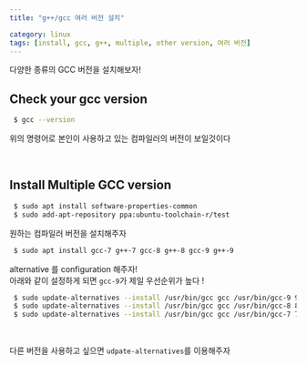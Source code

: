 ```yaml
---
title: "g++/gcc 여러 버전 설치"

category: linux
tags: [install, gcc, g++, multiple, other version, 여러 버전]
---
```


다양한 종류의 GCC 버전을 설치해보자! <br/>

## Check your gcc version

~~~bash
 $ gcc --version
~~~

위의 명령어로 본인이 사용하고 있는 컴파일러의 버전이 보일것이다 <br/>

<br/>

## Install Multiple GCC version

~~~bash
 $ sudo apt install software-properties-common
 $ sudo add-apt-repository ppa:ubuntu-toolchain-r/test
~~~

원하는 컴파일러 버전을 설치해주자 <br/>

~~~bash
 $ sudo apt install gcc-7 g++-7 gcc-8 g++-8 gcc-9 g++-9
~~~

alternative 를 configuration 해주자! <br/>
아래와 같이 설정하게 되면 `gcc-9`가 제일 우선순위가 높다 ! <br/>

~~~bash
 $ sudo update-alternatives --install /usr/bin/gcc gcc /usr/bin/gcc-9 90 --slave /usr/bin/g++ g++ /usr/bin/g++-9 --slave /usr/bin/gcov gcov /usr/bin/gcov-9
 $ sudo update-alternatives --install /usr/bin/gcc gcc /usr/bin/gcc-8 80 --slave /usr/bin/g++ g++ /usr/bin/g++-8 --slave /usr/bin/gcov gcov /usr/bin/gcov-8
 $ sudo update-alternatives --install /usr/bin/gcc gcc /usr/bin/gcc-7 70 --slave /usr/bin/g++ g++ /usr/bin/g++-7 --slave /usr/bin/gcov gcov /usr/bin/gcov-7
~~~

<br/>

다른 버전을 사용하고 싶으면 `udpate-alternatives`를 이용해주자 <br/>

<br/>

